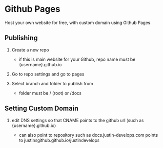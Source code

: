 # Github Pages

Host your own website for free, with custom domain using Github Pages

## Publishing

1. Create a new repo

    - if this is main website for your Github, repo name must be {username}.github.io

2. Go to repo settings and go to pages

3. Select branch and folder to publish from

    - folder must be / (root) or /docs

## Setting Custom Domain

1. edit DNS settings so that CNAME points to the github url (such as {username}.github.io)

    - can also point to repository such as docs.justin-develops.com points to justinsgithub.github.io/justindevelops
